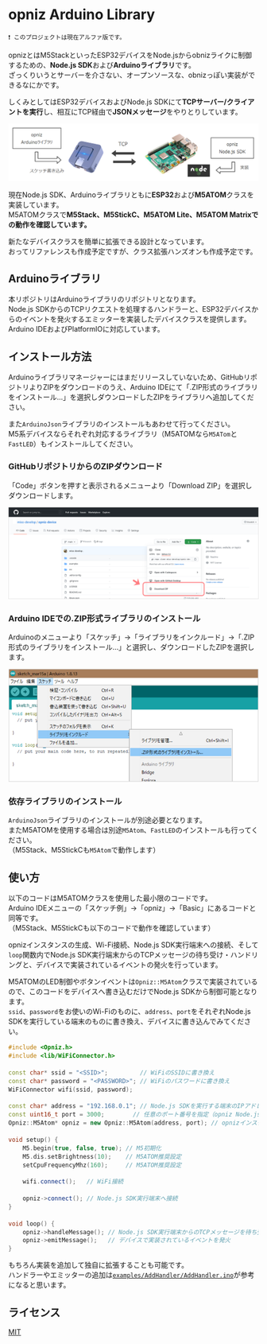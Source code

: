 # opniz Arduino Library

`❗ このプロジェクトは現在アルファ版です。`

opnizとはM5StackといったESP32デバイスをNode.jsからobnizライクに制御するための、**Node.js SDK**および**Arduinoライブラリ**です。  
ざっくりいうとサーバーを介さない、オープンソースな、obnizっぽい実装ができるなにかです。  

しくみとしてはESP32デバイスおよびNode.js SDKにて**TCPサーバー/クライアントを実行**し、相互にTCP経由で**JSONメッセージ**をやりとりしています。  

![overview](./extras/images/overview.png)

現在Node.js SDK、Arduinoライブラリともに**ESP32**および**M5ATOM**クラスを実装しています。  
M5ATOMクラスで**M5Stack、M5StickC、M5ATOM Lite、M5ATOM Matrixでの動作を確認しています。**  

新たなデバイスクラスを簡単に拡張できる設計となっています。  
おってリファレンスも作成予定ですが、クラス拡張ハンズオンも作成予定です。  



## Arduinoライブラリ

本リポジトリはArduinoライブラリのリポジトリとなります。  
Node.js SDKからのTCPリクエストを処理するハンドラーと、ESP32デバイスからのイベントを発火するエミッターを実装したデバイスクラスを提供します。  
Arduino IDEおよびPlatformIOに対応しています。  



## インストール方法

Arduinoライブラリマネージャーにはまだリリースしていないため、GitHubリポジトリよりZIPをダウンロードのうえ、Arduino IDEにて「.ZIP形式のライブラリをインストール...」を選択しダウンロードしたZIPをライブラリへ追加してください。

また`ArduinoJson`ライブラリのインストールもあわせて行ってください。  
M5系デバイスならそれぞれ対応するライブラリ（M5ATOMなら`M5ATom`と`FastLED`）もインストールしてください。  

### GitHubリポジトリからのZIPダウンロード

「Code」ボタンを押すと表示されるメニューより「Download ZIP」を選択しダウンロードします。  

![github-download](./extras/images/github-download.png)

### Arduino IDEでの.ZIP形式ライブラリのインストール

Arduinoのメニューより「スケッチ」→「ライブラリをインクルード」→「.ZIP形式のライブラリをインストール...」と選択し、ダウンロードしたZIPを選択します。  

![arduino-library-include](./extras/images/arduino-library-include.png)

### 依存ライブラリのインストール

`ArduinoJson`ライブラリのインストールが別途必要となります。  
またM5ATOMを使用する場合は別途`M5Atom`、`FastLED`のインストールも行ってください。  
（M5Stack、M5StickCも`M5Atom`で動作します）  



## 使い方

以下のコードはM5ATOMクラスを使用した最小限のコードです。  
Arduino IDEメニューの「スケッチ例」→「opniz」→「Basic」にあるコードと同等です。  
（M5Stack、M5StickCも以下のコードで動作を確認しています）  

opnizインスタンスの生成、Wi-Fi接続、Node.js SDK実行端末への接続、そして`loop`関数内でNode.js SDK実行端末からのTCPメッセージの待ち受け・ハンドリングと、デバイスで実装されているイベントの発火を行っています。  

M5ATOMのLED制御やボタンイベントは`Opniz::M5Atom`クラスで実装されているので、このコードをデバイスへ書き込むだけでNode.js SDKから制御可能となります。  
`ssid`、`password`をお使いのWi-Fiのものに、`address`、`port`をそれぞれNode.js SDKを実行している端末のものに書き換え、デバイスに書き込んでみてください。  

```cpp
#include <Opniz.h>
#include <lib/WiFiConnector.h>

const char* ssid = "<SSID>";         // WiFiのSSIDに書き換え
const char* password = "<PASSWORD>"; // WiFiのパスワードに書き換え
WiFiConnector wifi(ssid, password);

const char* address = "192.168.0.1"; // Node.js SDKを実行する端末のIPアドレスを指定
const uint16_t port = 3000;        // 任意のポート番号を指定（opniz Node.js SDKでの指定と合わせる）
Opniz::M5Atom* opniz = new Opniz::M5Atom(address, port); // opnizインスタンス生成

void setup() {
    M5.begin(true, false, true); // M5初期化
    M5.dis.setBrightness(10);    // M5ATOM推奨設定
    setCpuFrequencyMhz(160);     // M5ATOM推奨設定
    
    wifi.connect();   // WiFi接続
    
    opniz->connect(); // Node.js SDK実行端末へ接続
}

void loop() {
    opniz->handleMessage(); // Node.js SDK実行端末からのTCPメッセージを待ち受け/ハンドリング
    opniz->emitMessage();   // デバイスで実装されているイベントを発火
}
```

もちろん実装を追加して独自に拡張することも可能です。  
ハンドラーやエミッターの追加は[`examples/AddHandler/AddHandler.ino`](./examples/AddHandler/AddHandler.ino)が参考になると思います。  

## ライセンス

[MIT](./LICENSE)
